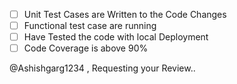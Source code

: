 - [ ] Unit Test Cases are Written to the Code Changes
- [ ] Functional test case are running
- [ ] Have Tested the code with local Deployment
- [ ] Code Coverage is above 90%

@Ashishgarg1234 , Requesting your Review..

